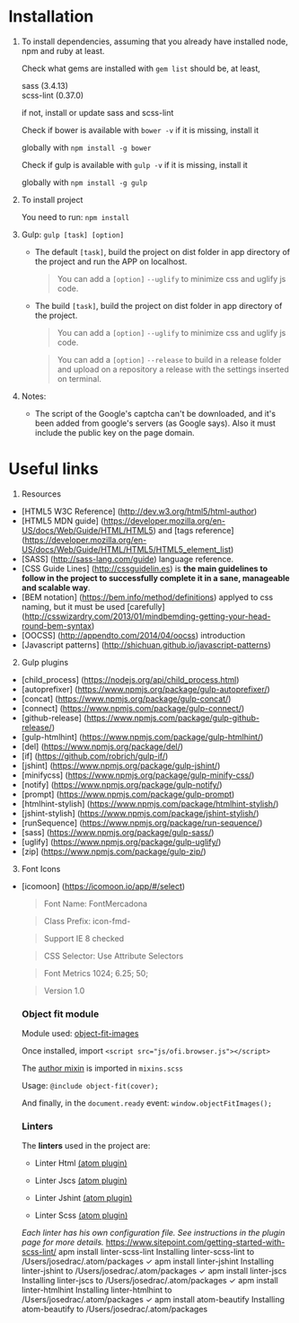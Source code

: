 
# Installation

1. To install dependencies, assuming that you already have installed node, npm and ruby at least.

   Check what gems are installed with `gem list` should be, at least,

      sass (3.4.13)  
      scss-lint (0.37.0)

   if not, install or update sass and scss-lint

   Check if bower is available with `bower -v` if it is missing, install it

   globally with `npm install -g bower`

   Check if gulp is available with `gulp -v` if it is missing, install it

   globally with `npm install -g gulp`


2. To install project

   You need to run: `npm install`


3. Gulp: `gulp [task] [option]`
    * The default `[task]`, build the project on dist folder in app directory of the project and run the APP on localhost.

        > You can add a `[option]` `--uglify` to minimize css and uglify js code.

    * The build `[task]`, build the project on dist folder in app directory of the project.

        > You can add a `[option]` `--uglify` to minimize css and uglify js code.

        > You can add a `[option]` `--release` to build in a release folder and upload on a repository a release with the settings inserted on terminal.

4. Notes:

    * The script of the Google's captcha can't be downloaded, and it's been added from google's servers (as Google says). Also it must include the public key on the page domain.

# Useful links

1. Resources

  * [HTML5 W3C Reference] (http://dev.w3.org/html5/html-author)
  * [HTML5 MDN guide] (https://developer.mozilla.org/en-US/docs/Web/Guide/HTML/HTML5) and [tags reference] (https://developer.mozilla.org/en-US/docs/Web/Guide/HTML/HTML5/HTML5_element_list)
  * [SASS] (http://sass-lang.com/guide) language reference.
  * [CSS Guide Lines] (http://cssguidelin.es) is **the main guidelines to follow in the project to successfully complete it in a sane, manageable and scalable way**.
  * [BEM notation] (https://bem.info/method/definitions) applyed to css naming, but it must be used [carefully] (http://csswizardry.com/2013/01/mindbemding-getting-your-head-round-bem-syntax)
  * [OOCSS] (http://appendto.com/2014/04/oocss) introduction
  * [Javascript patterns] (http://shichuan.github.io/javascript-patterns)

2. Gulp plugins

  * [child_process] (https://nodejs.org/api/child_process.html)
  * [autoprefixer] (https://www.npmjs.org/package/gulp-autoprefixer/)
  * [concat] (https://www.npmjs.org/package/gulp-concat/)
  * [connect] (https://www.npmjs.com/package/gulp-connect/)
  * [github-release] (https://www.npmjs.com/package/gulp-github-release/)
  * [gulp-htmlhint] (https://www.npmjs.com/package/gulp-htmlhint/)
  * [del] (https://www.npmjs.org/package/del/)
  * [if] (https://github.com/robrich/gulp-if/)
  * [jshint] (https://www.npmjs.org/package/gulp-jshint/)
  * [minifycss] (https://www.npmjs.org/package/gulp-minify-css/)
  * [notify] (https://www.npmjs.org/package/gulp-notify/)
  * [prompt] (https://www.npmjs.com/package/gulp-prompt)
  * [htmlhint-stylish] (https://www.npmjs.com/package/htmlhint-stylish/)
  * [jshint-stylish] (https://www.npmjs.com/package/jshint-stylish/)
  * [runSequence] (https://www.npmjs.org/package/run-sequence/)
  * [sass] (https://www.npmjs.org/package/gulp-sass/)
  * [uglify] (https://www.npmjs.org/package/gulp-uglify/)
  * [zip] (https://www.npmjs.com/package/gulp-zip/)

3. Font Icons

  * [icomoon] (https://icomoon.io/app/#/select)

    > Font Name: FontMercadona

    > Class Prefix: icon-fmd-

    > Support IE 8 checked

    > CSS Selector: Use Attribute Selectors

    > Font Metrics 1024; 6.25; 50;

    > Version 1.0

	### Object fit module

	Module used: [object-fit-images](https://github.com/bfred-it/object-fit-images)

	Once installed, import `<script src="js/ofi.browser.js"></script>`

	The [author mixin](https://github.com/bfred-it/object-fit-images/blob/gh-pages/preprocessors/mixin.scss) is imported in `mixins.scss`

	Usage: `@include object-fit(cover);`

	And finally, in the `document.ready` event: `window.objectFitImages();`

	### Linters

	The **linters** used in the project are:

	* Linter Html [(atom plugin)](https://atom.io/packages/linter-htmlhint)

	* Linter Jscs [(atom plugin)](https://atom.io/packages/linter-jscs)

	* Linter Jshint [(atom plugin)](https://atom.io/packages/linter-jshint)

	* Linter Scss [(atom plugin)](https://atom.io/packages/linter-scss-lint)

	*Each linter has his own configuration file. See instructions in the plugin page for more details.*
https://www.sitepoint.com/getting-started-with-scss-lint/
	apm install linter-scss-lint
	Installing linter-scss-lint to /Users/josedrac/.atom/packages ✓
	apm install linter-jshint
	Installing linter-jshint to /Users/josedrac/.atom/packages ✓
	apm install linter-jscs
	Installing linter-jscs to /Users/josedrac/.atom/packages ✓
	apm install linter-htmlhint
	Installing linter-htmlhint to /Users/josedrac/.atom/packages ✓
	apm install atom-beautify
	Installing atom-beautify to /Users/josedrac/.atom/packages
